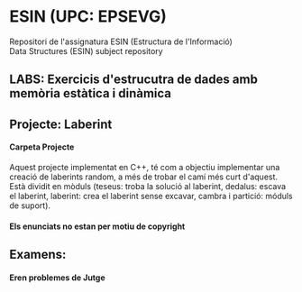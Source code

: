 # ESIN (UPC: EPSEVG)


Repositori de l'assignatura ESIN (Estructura de l'Informació)   
Data Structures (ESIN) subject repository 

## LABS: Exercicis d'estrucutra de dades amb memòria estàtica i dinàmica

## Projecte: Laberint

#### Carpeta Projecte
Aquest projecte implementat en C++, té com a objectiu implementar una creació de laberints random, a més de trobar el camí més curt d'aquest. Està dividit en mòduls (teseus: troba la solució al laberint, dedalus: escava el laberint, laberint: crea el laberint sense excavar, cambra i partició: móduls de suport).

#### Els enunciats no estan per motiu de copyright

## Examens:

#### Eren problemes de Jutge
